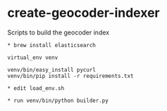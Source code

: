 # create-geocoder-indexer
Scripts to build the geocoder index


    * brew install elasticsearch

    virtual_env venv

    venv/bin/easy_install pycurl
    venv/bin/pip install -r requirements.txt

    * edit load_env.sh

    * run venv/bin/python builder.py


